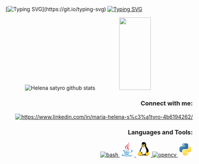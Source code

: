 [![Typing SVG](https://readme-typing-svg.herokuapp.com/?color=D8BFD8&size=25&center=true&vCenter=False&width=1000&lines=whoa+this+is+helena!)](https://git.io/typing-svg)
[![Typing SVG](https://readme-typing-svg.herokuapp.com/?color=D8BFD8&size=20&center=true&vCenter=False&width=1000&lines=nice+to+meet+u!+:D)](https://git.io/typing-svg)

<div align="center">  
  <img width="49%" height="195px" src="https://github-readme-stats.vercel.app/api?username=helenasatyro&show_icons=true&count_private=true&hide_border=true&title_color=D8BFD8&icon_color=D8BFD8&text_color=D8BFD8&bg_color=0d1117" alt="Helena satyro github stats" /> 
  <img width="41%" height="195px" src="https://github-readme-stats.vercel.app/api/top-langs/?username=helenasatyro&layout=compact&hide_border=true&title_color=D8BFD8&text_color=D8BFD8&bg_color=0d1117" />
</div>

<h3 align="right">Connect with me:</h3>
<p align="right">
<a href="https://linkedin.com/in/https://www.linkedin.com/in/maria-helena-s%c3%a1tyro-4b6194262/" target="blank"><img align="center" src="https://raw.githubusercontent.com/rahuldkjain/github-profile-readme-generator/master/src/images/icons/Social/linked-in-alt.svg" alt="https://www.linkedin.com/in/maria-helena-s%c3%a1tyro-4b6194262/" height="30" width="40" /></a>
</p>

<h3 align="right">Languages and Tools:</h3>
<p align="right"> <a href="https://www.gnu.org/software/bash/" target="_blank" rel="noreferrer"> <img src="https://www.vectorlogo.zone/logos/gnu_bash/gnu_bash-icon.svg" alt="bash" width="40" height="40"/> </a> <a href="https://www.java.com" target="_blank" rel="noreferrer"> <img src="https://raw.githubusercontent.com/devicons/devicon/master/icons/java/java-original.svg" alt="java" width="40" height="40"/> </a> <a href="https://www.linux.org/" target="_blank" rel="noreferrer"> <img src="https://raw.githubusercontent.com/devicons/devicon/master/icons/linux/linux-original.svg" alt="linux" width="40" height="40"/> </a> <a href="https://opencv.org/" target="_blank" rel="noreferrer"> <img src="https://www.vectorlogo.zone/logos/opencv/opencv-icon.svg" alt="opencv" width="40" height="40"/> </a> <a href="https://www.python.org" target="_blank" rel="noreferrer"> <img src="https://raw.githubusercontent.com/devicons/devicon/master/icons/python/python-original.svg" alt="python" width="40" height="40"/> </a> </p>



